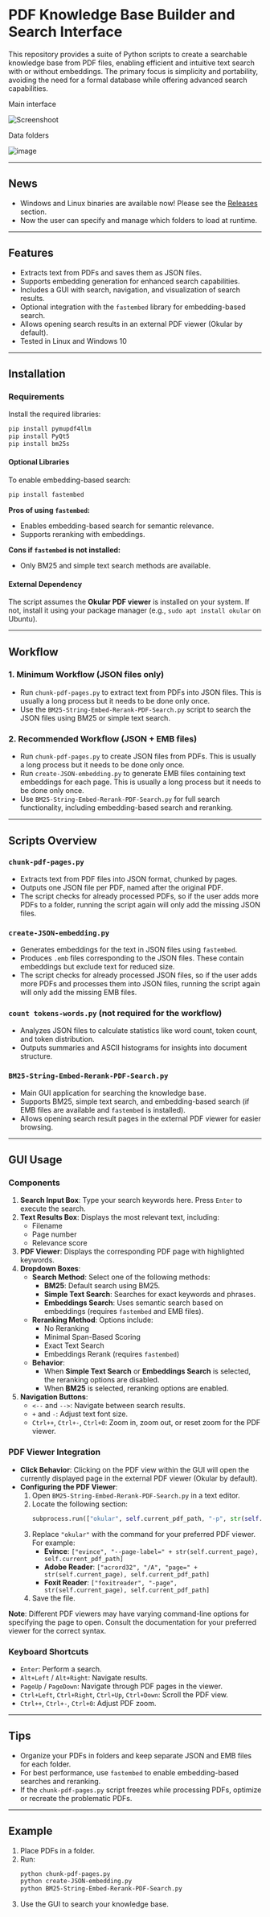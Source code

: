 # PDF Knowledge Base Builder and Search Interface

This repository provides a suite of Python scripts to create a searchable knowledge base from PDF files, enabling efficient and intuitive text search with or without embeddings. The primary focus is simplicity and portability, avoiding the need for a formal database while offering advanced search capabilities.

Main interface

![Screenshoot](screenshot-BM25-PDF-Search.jpg)

Data folders

![image](https://github.com/user-attachments/assets/e8c3f475-7c9d-4e8d-88f2-f726b166fedf)

---

## News

- Windows and Linux binaries are available now! Please see the [Releases](https://github.com/Topping1/BM25-PDF-Search/releases) section.
- Now the user can specify and manage which folders to load at runtime.

---

## Features
- Extracts text from PDFs and saves them as JSON files.
- Supports embedding generation for enhanced search capabilities.
- Includes a GUI with search, navigation, and visualization of search results.
- Optional integration with the `fastembed` library for embedding-based search.
- Allows opening search results in an external PDF viewer (Okular by default).
- Tested in Linux and Windows 10

---

## Installation

### Requirements
Install the required libraries:
```bash
pip install pymupdf4llm
pip install PyQt5
pip install bm25s
```

#### Optional Libraries
To enable embedding-based search:
```bash
pip install fastembed
```

**Pros of using `fastembed`:**
- Enables embedding-based search for semantic relevance.
- Supports reranking with embeddings.

**Cons if `fastembed` is not installed:**
- Only BM25 and simple text search methods are available.

#### External Dependency
The script assumes the **Okular PDF viewer** is installed on your system. If not, install it using your package manager (e.g., `sudo apt install okular` on Ubuntu).

---

## Workflow

### 1. Minimum Workflow (JSON files only)
- Run `chunk-pdf-pages.py` to extract text from PDFs into JSON files. This is usually a long process but it needs to be done only once.
- Use the `BM25-String-Embed-Rerank-PDF-Search.py` script to search the JSON files using BM25 or simple text search.

### 2. Recommended Workflow (JSON + EMB files)
- Run `chunk-pdf-pages.py` to create JSON files from PDFs. This is usually a long process but it needs to be done only once.
- Run `create-JSON-embedding.py` to generate EMB files containing text embeddings for each page. This is usually a long process but it needs to be done only once.
- Use `BM25-String-Embed-Rerank-PDF-Search.py` for full search functionality, including embedding-based search and reranking.

---

## Scripts Overview

### `chunk-pdf-pages.py`
- Extracts text from PDF files into JSON format, chunked by pages.
- Outputs one JSON file per PDF, named after the original PDF.
- The script checks for already processed PDFs, so if the user adds more PDFs to a folder, running the script again will only add the missing JSON files.

### `create-JSON-embedding.py`
- Generates embeddings for the text in JSON files using `fastembed`.
- Produces `.emb` files corresponding to the JSON files. These contain embeddings but exclude text for reduced size.
- The script checks for already processed JSON files, so if the user adds more PDFs and processes them into JSON files, running the script again will only add the missing EMB files.

### `count tokens-words.py` (not required for the workflow)
- Analyzes JSON files to calculate statistics like word count, token count, and token distribution.
- Outputs summaries and ASCII histograms for insights into document structure.

### `BM25-String-Embed-Rerank-PDF-Search.py`
- Main GUI application for searching the knowledge base.
- Supports BM25, simple text search, and embedding-based search (if EMB files are available and `fastembed` is installed).
- Allows opening search result pages in the external PDF viewer for easier browsing.

---

## GUI Usage

### Components
1. **Search Input Box**: Type your search keywords here. Press `Enter` to execute the search.
2. **Text Results Box**: Displays the most relevant text, including:
   - Filename
   - Page number
   - Relevance score
3. **PDF Viewer**: Displays the corresponding PDF page with highlighted keywords.
4. **Dropdown Boxes**:
   - **Search Method**: Select one of the following methods:
     - **BM25**: Default search using BM25.
     - **Simple Text Search**: Searches for exact keywords and phrases.
     - **Embeddings Search**: Uses semantic search based on embeddings (requires `fastembed` and EMB files).
   - **Reranking Method**: Options include:
     - No Reranking
     - Minimal Span-Based Scoring
     - Exact Text Search
     - Embeddings Rerank (requires `fastembed`)
   - **Behavior**: 
     - When **Simple Text Search** or **Embeddings Search** is selected, the reranking options are disabled.
     - When **BM25** is selected, reranking options are enabled.
5. **Navigation Buttons**:
   - `<--` and `-->`: Navigate between search results.
   - `+` and `-`: Adjust text font size.
   - `Ctrl++`, `Ctrl+-`, `Ctrl+0`: Zoom in, zoom out, or reset zoom for the PDF viewer.

### PDF Viewer Integration
- **Click Behavior**: Clicking on the PDF view within the GUI will open the currently displayed page in the external PDF viewer (Okular by default).
- **Configuring the PDF Viewer**:
  1. Open `BM25-String-Embed-Rerank-PDF-Search.py` in a text editor.
  2. Locate the following section:
     ```python
     subprocess.run(["okular", self.current_pdf_path, "-p", str(self.current_page)])
     ```
  3. Replace `"okular"` with the command for your preferred PDF viewer. For example:
     - **Evince**: `["evince", "--page-label=" + str(self.current_page), self.current_pdf_path]`
     - **Adobe Reader**: `["acrord32", "/A", "page=" + str(self.current_page), self.current_pdf_path]`
     - **Foxit Reader**: `["foxitreader", "-page", str(self.current_page), self.current_pdf_path]`
  4. Save the file.

**Note**: Different PDF viewers may have varying command-line options for specifying the page to open. Consult the documentation for your preferred viewer for the correct syntax.

### Keyboard Shortcuts
- `Enter`: Perform a search.
- `Alt+Left` / `Alt+Right`: Navigate results.
- `PageUp` / `PageDown`: Navigate through PDF pages in the viewer.
- `Ctrl+Left`, `Ctrl+Right`, `Ctrl+Up`, `Ctrl+Down`: Scroll the PDF view.
- `Ctrl++`, `Ctrl+-`, `Ctrl+0`: Adjust PDF zoom.

---

## Tips
- Organize your PDFs in folders and keep separate JSON and EMB files for each folder.
- For best performance, use `fastembed` to enable embedding-based searches and reranking.
- If the `chunk-pdf-pages.py` script freezes while processing PDFs, optimize or recreate the problematic PDFs.

---

## Example
1. Place PDFs in a folder.
2. Run:
   ```bash
   python chunk-pdf-pages.py
   python create-JSON-embedding.py
   python BM25-String-Embed-Rerank-PDF-Search.py
   ```
3. Use the GUI to search your knowledge base.
